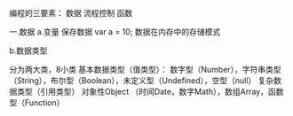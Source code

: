 编程的三要素： 数据 流程控制 函数


一.数据
a.变量
保存数据 var a = 10;
数据在内存中的存储模式


b.数据类型

分为两大类，8小类
基本数据类型（值类型）：
数字型（Number），字符串类型（String），布尔型（Boolean），未定义型（Undefined），空型（null）
复杂数据类型（引用类型）
对象性Object （时间Date，数字Math），数组Array，函数型（Function）